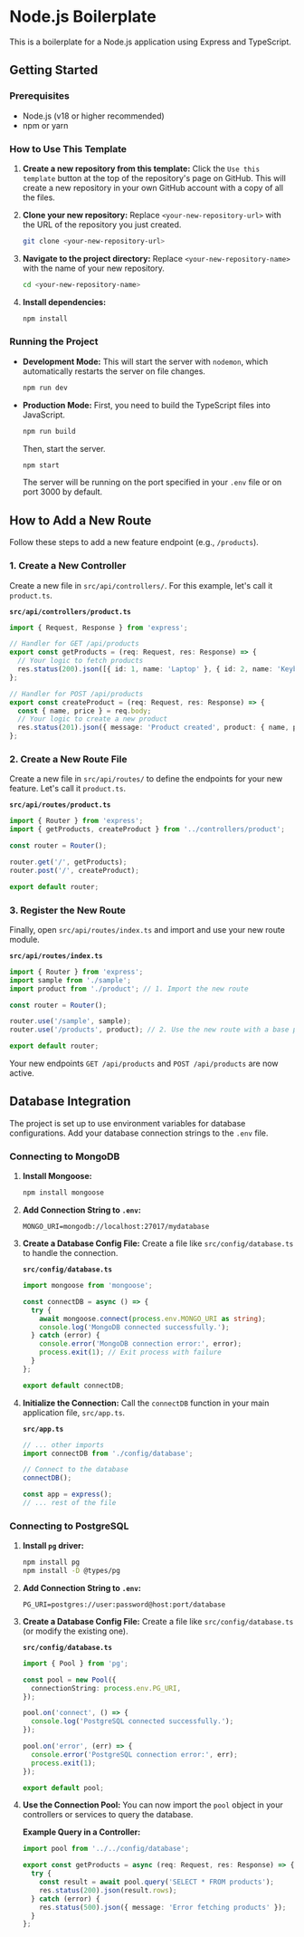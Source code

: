 # Node.js Boilerplate

This is a boilerplate for a Node.js application using Express and TypeScript.

## Getting Started

### Prerequisites

- Node.js (v18 or higher recommended)
- npm or yarn

### How to Use This Template

1.  **Create a new repository from this template:**
    Click the `Use this template` button at the top of the repository's page on GitHub. This will create a new repository in your own GitHub account with a copy of all the files.

2.  **Clone your new repository:**
    Replace `<your-new-repository-url>` with the URL of the repository you just created.
    ```bash
    git clone <your-new-repository-url>
    ```

3.  **Navigate to the project directory:**
    Replace `<your-new-repository-name>` with the name of your new repository.
    ```bash
    cd <your-new-repository-name>
    ```

4.  **Install dependencies:**
    ```bash
    npm install
    ```

### Running the Project

-   **Development Mode:**
    This will start the server with `nodemon`, which automatically restarts the server on file changes.
    ```bash
    npm run dev
    ```
-   **Production Mode:**
    First, you need to build the TypeScript files into JavaScript.
    ```bash
    npm run build
    ```
    Then, start the server.
    ```bash
    npm start
    ```
    The server will be running on the port specified in your `.env` file or on port 3000 by default.

## How to Add a New Route

Follow these steps to add a new feature endpoint (e.g., `/products`).

### 1. Create a New Controller

Create a new file in `src/api/controllers/`. For this example, let's call it `product.ts`.

**`src/api/controllers/product.ts`**
```typescript
import { Request, Response } from 'express';

// Handler for GET /api/products
export const getProducts = (req: Request, res: Response) => {
  // Your logic to fetch products
  res.status(200).json([{ id: 1, name: 'Laptop' }, { id: 2, name: 'Keyboard' }]);
};

// Handler for POST /api/products
export const createProduct = (req: Request, res: Response) => {
  const { name, price } = req.body;
  // Your logic to create a new product
  res.status(201).json({ message: 'Product created', product: { name, price } });
};
```

### 2. Create a New Route File

Create a new file in `src/api/routes/` to define the endpoints for your new feature. Let's call it `product.ts`.

**`src/api/routes/product.ts`**
```typescript
import { Router } from 'express';
import { getProducts, createProduct } from '../controllers/product';

const router = Router();

router.get('/', getProducts);
router.post('/', createProduct);

export default router;
```

### 3. Register the New Route

Finally, open `src/api/routes/index.ts` and import and use your new route module.

**`src/api/routes/index.ts`**
```typescript
import { Router } from 'express';
import sample from './sample';
import product from './product'; // 1. Import the new route

const router = Router();

router.use('/sample', sample);
router.use('/products', product); // 2. Use the new route with a base path

export default router;
```
Your new endpoints `GET /api/products` and `POST /api/products` are now active.

## Database Integration

The project is set up to use environment variables for database configurations. Add your database connection strings to the `.env` file.

### Connecting to MongoDB

1.  **Install Mongoose:**
    ```bash
    npm install mongoose
    ```
2.  **Add Connection String to `.env`:**
    ```
    MONGO_URI=mongodb://localhost:27017/mydatabase
    ```
3.  **Create a Database Config File:**
    Create a file like `src/config/database.ts` to handle the connection.

    **`src/config/database.ts`**
    ```typescript
    import mongoose from 'mongoose';

    const connectDB = async () => {
      try {
        await mongoose.connect(process.env.MONGO_URI as string);
        console.log('MongoDB connected successfully.');
      } catch (error) {
        console.error('MongoDB connection error:', error);
        process.exit(1); // Exit process with failure
      }
    };

    export default connectDB;
    ```
4.  **Initialize the Connection:**
    Call the `connectDB` function in your main application file, `src/app.ts`.

    **`src/app.ts`**
    ```typescript
    // ... other imports
    import connectDB from './config/database';

    // Connect to the database
    connectDB();

    const app = express();
    // ... rest of the file
    ```

### Connecting to PostgreSQL

1.  **Install `pg` driver:**
    ```bash
    npm install pg
    npm install -D @types/pg
    ```
2.  **Add Connection String to `.env`:**
    ```
    PG_URI=postgres://user:password@host:port/database
    ```
3.  **Create a Database Config File:**
    Create a file like `src/config/database.ts` (or modify the existing one).

    **`src/config/database.ts`**
    ```typescript
    import { Pool } from 'pg';

    const pool = new Pool({
      connectionString: process.env.PG_URI,
    });

    pool.on('connect', () => {
      console.log('PostgreSQL connected successfully.');
    });

    pool.on('error', (err) => {
      console.error('PostgreSQL connection error:', err);
      process.exit(1);
    });

    export default pool;
    ```
4.  **Use the Connection Pool:**
    You can now import the `pool` object in your controllers or services to query the database.

    **Example Query in a Controller:**
    ```typescript
    import pool from '../../config/database';

    export const getProducts = async (req: Request, res: Response) => {
      try {
        const result = await pool.query('SELECT * FROM products');
        res.status(200).json(result.rows);
      } catch (error) {
        res.status(500).json({ message: 'Error fetching products' });
      }
    };
    ```
